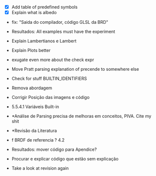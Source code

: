 - [x] Add table of predefined symbols
- [x] Explain what is albedo
- fix: "Saida do compilador, código GLSL da BRD"

- Resultados: All examples must have the experiment

- Explain Lambertianos e Lambert
- Explain Plots better

- exugate even more about the check expr

- Move Pratt parsing explanation of precende to somewhere else
- Check for stuff BUILTIN_IDENTIFIERS
- Remova abordagem
- Corrigir Posição das imagens e código
- 5.5.4.1 Variáveis Built-in

- *Análise de Parsing precisa de melhoras em conceitos, PIVA. Cite my shit
- *Revisão da Literatura

- f BRDF de referencia ? 4.2

- Resultados: mover código para Apendice?
- Procurar e explicar código que estão sem explicação
- Take a look at revision again

